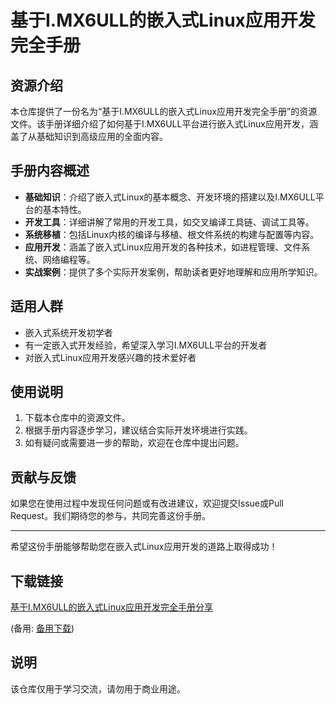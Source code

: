 # 基于I.MX6ULL的嵌入式Linux应用开发完全手册

## 资源介绍

本仓库提供了一份名为“基于I.MX6ULL的嵌入式Linux应用开发完全手册”的资源文件。该手册详细介绍了如何基于I.MX6ULL平台进行嵌入式Linux应用开发，涵盖了从基础知识到高级应用的全面内容。

## 手册内容概述

- **基础知识**：介绍了嵌入式Linux的基本概念、开发环境的搭建以及I.MX6ULL平台的基本特性。
- **开发工具**：详细讲解了常用的开发工具，如交叉编译工具链、调试工具等。
- **系统移植**：包括Linux内核的编译与移植、根文件系统的构建与配置等内容。
- **应用开发**：涵盖了嵌入式Linux应用开发的各种技术，如进程管理、文件系统、网络编程等。
- **实战案例**：提供了多个实际开发案例，帮助读者更好地理解和应用所学知识。

## 适用人群

- 嵌入式系统开发初学者
- 有一定嵌入式开发经验，希望深入学习I.MX6ULL平台的开发者
- 对嵌入式Linux应用开发感兴趣的技术爱好者

## 使用说明

1. 下载本仓库中的资源文件。
2. 根据手册内容逐步学习，建议结合实际开发环境进行实践。
3. 如有疑问或需要进一步的帮助，欢迎在仓库中提出问题。

## 贡献与反馈

如果您在使用过程中发现任何问题或有改进建议，欢迎提交Issue或Pull Request。我们期待您的参与，共同完善这份手册。

---

希望这份手册能够帮助您在嵌入式Linux应用开发的道路上取得成功！

## 下载链接
[基于I.MX6ULL的嵌入式Linux应用开发完全手册分享](https://pan.quark.cn/s/8aa2cef16d55) 

(备用: [备用下载](https://pan.baidu.com/s/1msmh0zJUm5irMGqHEogejw?pwd=1234))

## 说明

该仓库仅用于学习交流，请勿用于商业用途。
